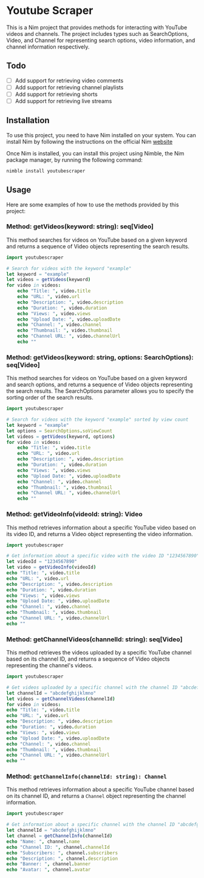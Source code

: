 # Youtube Scraper

This is a Nim project that provides methods for interacting with YouTube videos and channels. The project includes types such as SearchOptions, Video, and Channel for representing search options, video information, and channel information respectively.

## Todo

- [ ] Add support for retrieving video comments
- [ ] Add support for retrieving channel playlists
- [ ] Add support for retrieving shorts
- [ ] Add support for retrieving live streams

## Installation

To use this project, you need to have Nim installed on your system. You can install Nim by following the instructions on the official Nim [website](https://nim-lang.org/install.htm)

Once Nim is installed, you can install this project using Nimble, the Nim package manager, by running the following command:

```bash
nimble install youtubescraper
```

## Usage

Here are some examples of how to use the methods provided by this project:

### Method: getVideos(keyword: string): seq[Video]

This method searches for videos on YouTube based on a given keyword and returns a sequence of Video objects representing the search results.

```nim
import youtubescraper

# Search for videos with the keyword "example"
let keyword = "example"
let videos = getVideos(keyword)
for video in videos:
    echo "Title: ", video.title
    echo "URL: ", video.url
    echo "Description: ", video.description
    echo "Duration: ", video.duration
    echo "Views: ", video.views
    echo "Upload Date: ", video.uploadDate
    echo "Channel: ", video.channel
    echo "Thumbnail: ", video.thumbnail
    echo "Channel URL: ", video.channelUrl
    echo ""
```

### Method: getVideos(keyword: string, options: SearchOptions): seq[Video]

This method searches for videos on YouTube based on a given keyword and search options, and returns a sequence of Video objects representing the search results. The SearchOptions parameter allows you to specify the sorting order of the search results.

```nim
import youtubescraper

# Search for videos with the keyword "example" sorted by view count
let keyword = "example"
let options = SearchOptions.soViewCount
let videos = getVideos(keyword, options)
for video in videos:
    echo "Title: ", video.title
    echo "URL: ", video.url
    echo "Description: ", video.description
    echo "Duration: ", video.duration
    echo "Views: ", video.views
    echo "Upload Date: ", video.uploadDate
    echo "Channel: ", video.channel
    echo "Thumbnail: ", video.thumbnail
    echo "Channel URL: ", video.channelUrl
    echo ""
```

### Method: getVideoInfo(videoId: string): Video

This method retrieves information about a specific YouTube video based on its video ID, and returns a Video object representing the video information.

```nim
import youtubescraper

# Get information about a specific video with the video ID "1234567890"
let videoId = "1234567890"
let video = getVideoInfo(videoId)
echo "Title: ", video.title
echo "URL: ", video.url
echo "Description: ", video.description
echo "Duration: ", video.duration
echo "Views: ", video.views
echo "Upload Date: ", video.uploadDate
echo "Channel: ", video.channel
echo "Thumbnail: ", video.thumbnail
echo "Channel URL: ", video.channelUrl
echo ""
```

### Method: getChannelVideos(channelId: string): seq[Video]

This method retrieves the videos uploaded by a specific YouTube channel based on its channel ID, and returns a sequence of Video objects representing the channel's videos.

```nim
import youtubescraper

# Get videos uploaded by a specific channel with the channel ID "abcdefghijklmno"
let channelId = "abcdefghijklmno"
let videos = getChannelVideos(channelId)
for video in videos:
echo "Title: ", video.title
echo "URL: ", video.url
echo "Description: ", video.description
echo "Duration: ", video.duration
echo "Views: ", video.views
echo "Upload Date: ", video.uploadDate
echo "Channel: ", video.channel
echo "Thumbnail: ", video.thumbnail
echo "Channel URL: ", video.channelUrl
echo ""
```

### Method: `getChannelInfo(channelId: string): Channel`

This method retrieves information about a specific YouTube channel based on its channel ID, and returns a `Channel` object representing the channel information.

```nim
import youtubescraper

# Get information about a specific channel with the channel ID "abcdefghijklmno"
let channelId = "abcdefghijklmno"
let channel = getChannelInfo(channelId)
echo "Name: ", channel.name
echo "Channel ID: ", channel.channelId
echo "Subscribers: ", channel.subscribers
echo "Description: ", channel.description
echo "Banner: ", channel.banner
echo "Avatar: ", channel.avatar
```
